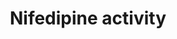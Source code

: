 ---
annotations:
- id: PW:0001247
  parent: drug pathway
  type: Pathway Ontology
  value: nifedipine drug pathway
- id: DOID:114
  parent: cardiovascular system disease
  type: Disease Ontology
  value: heart disease
- id: DOID:10763
  parent: cardiovascular system disease
  type: Disease Ontology
  value: hypertension
authors:
- Robatwiki
- MaintBot
- AlexanderPico
- Khanspers
- Ddigles
- Mkutmon
- Egonw
- Eweitz
citedin:
- link: 10.1016/j.tiv.2016.03.009
  title: MicroRNAs as potential biomarkers for doxorubicin-induced cardiotoxicity
communities: []
description: 'Nifedipine (brand names Adalat, Nifediac, Cordipin, Nifedical, and Procardia)
  is a dihydropyridine calcium channel blocker. Its main uses are as an antianginal
  (especially in Prinzmetal''s angina) and antihypertensive, although a large number
  of other indications have recently been found for this agent, such as Raynaud''s
  phenomenon, premature labor, and painful spasms of the esophagus in cancer and tetanus
  patients. It is also commonly used for the small subset of pulmonary hypertension
  patients whose symptoms respond to calcium channel blockers.  Source: [Wikipedia](https://en.wikipedia.org/wiki/Nifedipine).'
last-edited: 2025-09-10
ndex: null
organisms:
- Homo sapiens
redirect_from:
- /index.php/Pathway:WP259
- /instance/WP259
- /instance/WP259_r140219
revision: r140219
schema-jsonld:
- '@context': https://schema.org/
  '@id': https://wikipathways.github.io/pathways/WP259.html
  '@type': Dataset
  creator:
    '@type': Organization
    name: WikiPathways
  description: 'Nifedipine (brand names Adalat, Nifediac, Cordipin, Nifedical, and
    Procardia) is a dihydropyridine calcium channel blocker. Its main uses are as
    an antianginal (especially in Prinzmetal''s angina) and antihypertensive, although
    a large number of other indications have recently been found for this agent, such
    as Raynaud''s phenomenon, premature labor, and painful spasms of the esophagus
    in cancer and tetanus patients. It is also commonly used for the small subset
    of pulmonary hypertension patients whose symptoms respond to calcium channel blockers.  Source:
    [Wikipedia](https://en.wikipedia.org/wiki/Nifedipine).'
  keywords:
  - BDKRB2
  - CYP3A4
  - Cholesterol
  - KDR/FLK1
  - MAP2K1
  - MAPK1
  - 'NO'
  - Nifedipine
  - PCNA
  - PKC
  - PTK2B
  - SOD
  - VEGF
  license: CC0
  name: Nifedipine activity
seo: CreativeWork
title: Nifedipine activity
wpid: WP259
---